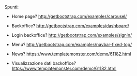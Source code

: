 Spunti:

* Home page? http://getbootstrap.com/examples/carousel/

* Backoffice? http://getbootstrap.com/examples/dashboard/

* Login backoffice? http://getbootstrap.com/examples/signin/

* Menu? http://getbootstrap.com/examples/navbar-fixed-top/

* News? https://www.templatemonster.com/demo/61182.html

* Visualizzazione dati backoffice? https://www.templatemonster.com/demo/61182.html
